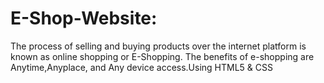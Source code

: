 # E-Shop-Website:
The process of selling and buying products over the internet platform is known as online shopping or E-Shopping. The benefits of e-shopping are Anytime,Anyplace, and Any device access.Using HTML5 & CSS
